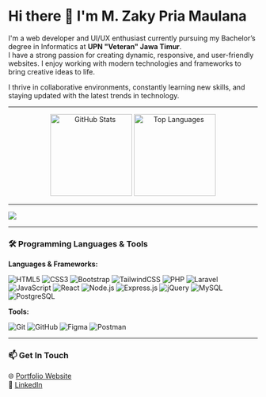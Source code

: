# Hi there 👋 I'm **M. Zaky Pria Maulana**  

I'm a web developer and UI/UX enthusiast currently pursuing my Bachelor’s degree in Informatics at **UPN "Veteran" Jawa Timur**.  
I have a strong passion for creating dynamic, responsive, and user-friendly websites. I enjoy working with modern technologies and frameworks to bring creative ideas to life.  

I thrive in collaborative environments, constantly learning new skills, and staying updated with the latest trends in technology.  

---

<div align="center">  
  <img src="https://github-readme-stats.vercel.app/api?username=zkyymaulana&theme=dark&hide_border=false&include_all_commits=true&count_private=true" alt="GitHub Stats" height="165"/>  
  <img src="https://github-readme-stats.vercel.app/api/top-langs/?username=zkyymaulana&theme=dark&hide_border=false&include_all_commits=true&count_private=true&layout=compact" alt="Top Languages" height="165"/>  
</div>  

---

[![](https://visitcount.itsvg.in/api?id=zkyymaulana&icon=0&color=0)](https://visitcount.itsvg.in)

---

### 🛠️ Programming Languages & Tools  

**Languages & Frameworks:**  
<p>
  <img src="https://img.shields.io/badge/HTML5-%23E34F26.svg?style=flat-square&logo=html5&logoColor=white" alt="HTML5"/>
  <img src="https://img.shields.io/badge/CSS3-%231572B6.svg?style=flat-square&logo=css3&logoColor=white" alt="CSS3"/>
  <img src="https://img.shields.io/badge/Bootstrap-%23563D7C.svg?style=flat-square&logo=bootstrap&logoColor=white" alt="Bootstrap"/>
  <img src="https://img.shields.io/badge/TailwindCSS-%2338B2AC.svg?style=flat-square&logo=tailwindcss&logoColor=white" alt="TailwindCSS"/>
  <img src="https://img.shields.io/badge/PHP-%23777BB4.svg?style=flat-square&logo=php&logoColor=white" alt="PHP"/>
  <img src="https://img.shields.io/badge/Laravel-%23FF2D20.svg?style=flat-square&logo=laravel&logoColor=white" alt="Laravel"/>
  <img src="https://img.shields.io/badge/JavaScript-%23F7DF1E.svg?style=flat-square&logo=javascript&logoColor=black" alt="JavaScript"/>
  <img src="https://img.shields.io/badge/React-%2361DAFB.svg?style=flat-square&logo=react&logoColor=black" alt="React"/>
  <img src="https://img.shields.io/badge/Node.js-%23339933.svg?style=flat-square&logo=nodedotjs&logoColor=white" alt="Node.js"/>
  <img src="https://img.shields.io/badge/Express.js-%23000000.svg?style=flat-square&logo=express&logoColor=white" alt="Express.js"/>
  <img src="https://img.shields.io/badge/jQuery-%230769AD.svg?style=flat-square&logo=jquery&logoColor=white" alt="jQuery"/>
  <img src="https://img.shields.io/badge/MySQL-%234479A1.svg?style=flat-square&logo=mysql&logoColor=white" alt="MySQL"/>
  <img src="https://img.shields.io/badge/PostgreSQL-%23336791.svg?style=flat-square&logo=postgresql&logoColor=white" alt="PostgreSQL"/>
</p>

**Tools:**  
<p>
  <img src="https://img.shields.io/badge/Git-%23F05033.svg?style=flat-square&logo=git&logoColor=white" alt="Git"/>
  <img src="https://img.shields.io/badge/GitHub-%23181717.svg?style=flat-square&logo=github&logoColor=white" alt="GitHub"/>
  <img src="https://img.shields.io/badge/Figma-%23F24E1E.svg?style=flat-square&logo=figma&logoColor=white" alt="Figma"/>
  <img src="https://img.shields.io/badge/Postman-%23FF6C37.svg?style=flat-square&logo=postman&logoColor=white" alt="Postman"/>
</p>

---

### 📫 Get In Touch  
🌐 [Portfolio Website](https://zakymaulana.com)  
💼 [LinkedIn](https://linkedin.com/in/m-zaky-pria-maulana)  
